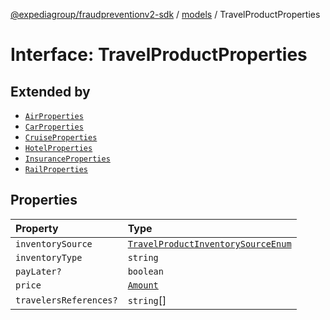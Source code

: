 [@expediagroup/fraudpreventionv2-sdk](../../index.md) / [models](../index.md) / TravelProductProperties

# Interface: TravelProductProperties

## Extended by

- [`AirProperties`](AirProperties.md)
- [`CarProperties`](CarProperties.md)
- [`CruiseProperties`](CruiseProperties.md)
- [`HotelProperties`](HotelProperties.md)
- [`InsuranceProperties`](InsuranceProperties.md)
- [`RailProperties`](RailProperties.md)

## Properties

| Property | Type |
| :------ | :------ |
| `inventorySource` | [`TravelProductInventorySourceEnum`](../type-aliases/TravelProductInventorySourceEnum.md) |
| `inventoryType` | `string` |
| `payLater?` | `boolean` |
| `price` | [`Amount`](../classes/Amount.md) |
| `travelersReferences?` | `string`[] |
